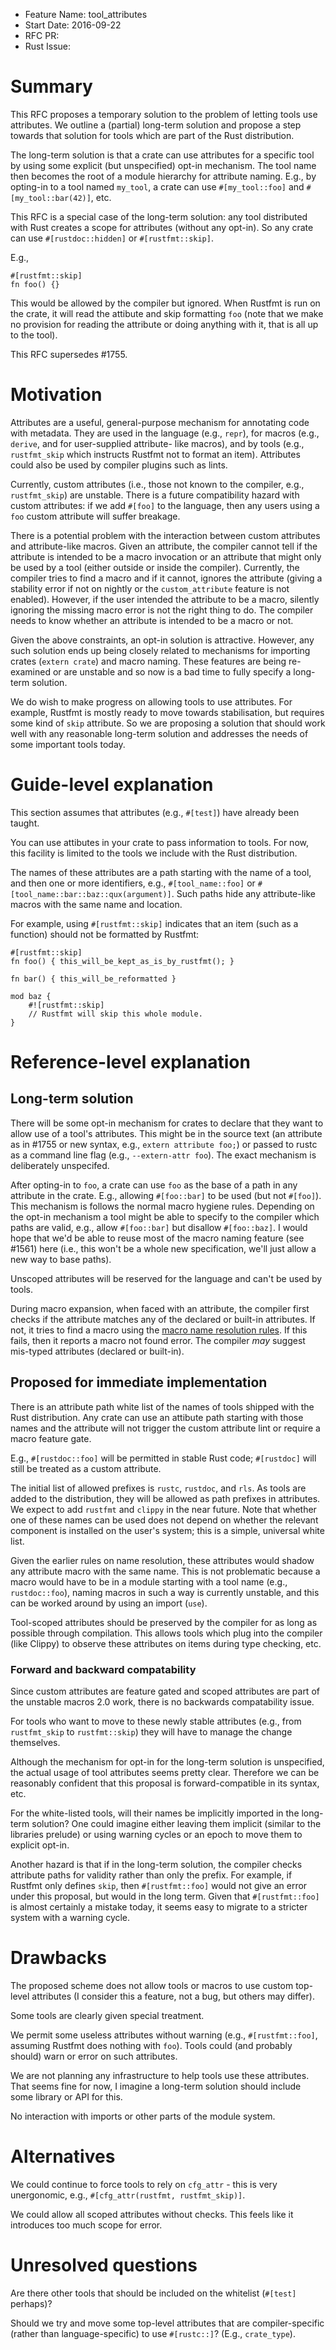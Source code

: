 - Feature Name: tool_attributes
- Start Date: 2016-09-22
- RFC PR:
- Rust Issue:


# Summary
[summary]: #summary

This RFC proposes a temporary solution to the problem of letting tools use
attributes. We outline a (partial) long-term solution and propose a step towards
that solution for tools which are part of the Rust distribution.

The long-term solution is that a crate can use attributes for a specific tool by
using some explicit (but unspecified) opt-in mechanism. The tool name then
becomes the root of a module hierarchy for attribute naming. E.g., by opting-in
to a tool named `my_tool`, a crate can use `#[my_tool::foo]` and
`#[my_tool::bar(42)]`, etc.

This RFC is a special case of the long-term solution: any tool distributed with
Rust creates a scope for attributes (without any opt-in). So any crate can use
`#[rustdoc::hidden]` or `#[rustfmt::skip]`.

E.g.,

```
#[rustfmt::skip]
fn foo() {}
```

This would be allowed by the compiler but ignored. When Rustfmt is run on the
crate, it will read the attibute and skip formatting `foo` (note that we make no
provision for reading the attribute or doing anything with it, that is all up to
the tool).

This RFC supersedes #1755.

# Motivation
[motivation]: #motivation

Attributes are a useful, general-purpose mechanism for annotating code with
metadata. They are used in the language (e.g., `repr`), for macros (e.g.,
`derive`, and for user-supplied attribute- like macros), and by tools
(e.g., `rustfmt_skip` which instructs Rustfmt not to format an item).
Attributes could also be used by compiler plugins such as lints.

Currently, custom attributes (i.e., those not known to the compiler, e.g.,
`rustfmt_skip`) are unstable. There is a future compatibility hazard with custom
attributes: if we add `#[foo]` to the language, then any users using a `foo`
custom attribute will suffer breakage.

There is a potential problem with the interaction between custom attributes and
attribute-like macros. Given an attribute, the compiler cannot tell if the
attribute is intended to be a macro invocation or an attribute that might only
be used by a tool (either outside or inside the compiler). Currently, the
compiler tries to find a macro and if it cannot, ignores the attribute (giving a
stability error if not on nightly or the `custom_attribute` feature is not
enabled). However, if the user intended the attribute to be a macro, silently
ignoring the missing macro error is not the right thing to do. The compiler
needs to know whether an attribute is intended to be a macro or not.

Given the above constraints, an opt-in solution is attractive. However, any such
solution ends up being closely related to mechanisms for importing crates
(`extern crate`) and macro naming. These features are being re-examined or
are unstable and so now is a bad time to fully specify a long-term solution.

We do wish to make progress on allowing tools to use attributes. For example,
Rustfmt is mostly ready to move towards stabilisation, but requires some kind of
`skip` attribute. So we are proposing a solution that should work well with any
reasonable long-term solution and addresses the needs of some important tools
today.


# Guide-level explanation
[guide-level-explanation]: #guide-level-explanation

This section assumes that attributes (e.g., `#[test]`) have already been taught.

You can use attibutes in your crate to pass information to tools. For now, this
facility is limited to the tools we include with the Rust distribution.

The names of these attributes are a path starting with the name of a tool, and
then one or more identifiers, e.g., `#[tool_name::foo]` or
`#[tool_name::bar::baz::qux(argument)]`. Such paths hide any attribute-like
macros with the same name and location.

For example, using `#[rustfmt::skip]` indicates that an item (such as a function)
should not be formatted by Rustfmt:

```
#[rustfmt::skip]
fn foo() { this_will_be_kept_as_is_by_rustfmt(); }

fn bar() { this_will_be_reformatted }

mod baz {
    #![rustfmt::skip]
    // Rustfmt will skip this whole module.
}
```

# Reference-level explanation
[reference-level-explanation]: #reference-level-explanation

## Long-term solution

There will be some opt-in mechanism for crates to declare that they want to
allow use of a tool's attributes. This might be in the source text (an attribute
as in #1755 or new syntax, e.g., `extern attribute foo;`) or passed to rustc as
a command line flag (e.g., `--extern-attr foo`). The exact mechanism is
deliberately unspecifed.

After opting-in to `foo`, a crate can use `foo` as the base of a path in any
attribute in the crate. E.g., allowing `#[foo::bar]` to be used (but not
`#[foo]`). This mechanism is follows the normal macro hygiene rules. Depending
on the opt-in mechanism a tool might be able to specify to the compiler which
paths are valid, e.g., allow `#[foo::bar]` but disallow `#[foo::baz]`. I would
hope that we'd be able to reuse most of the macro naming feature (see #1561)
here (i.e., this won't be a whole new specification, we'll just allow a new way
to base paths).

Unscoped attributes will be reserved for the language and can't be used by tools.

During macro expansion, when faced with an attribute, the compiler first checks
if the attribute matches any of the declared or built-in attributes. If not, it
tries to find a macro using the [macro name resolution rules](https://github.com/rust-lang/rfcs/blob/master/text/1561-macro-naming.md).
If this fails, then it reports a macro not found error. The compiler *may*
suggest mis-typed attributes (declared or built-in).


## Proposed for immediate implementation

There is an attribute path white list of the names of tools shipped with the Rust
distribution. Any crate can use an attibute path starting with those names and
the attribute will not trigger the custom attribute lint or require a macro
feature gate.

E.g., `#[rustdoc::foo]` will be permitted in stable Rust code; `#[rustdoc]` will
still be treated as a custom attribute.

The initial list of allowed prefixes is `rustc`, `rustdoc`, and `rls`. As tools
are added to the distribution, they will be allowed as path prefixes in
attributes. We expect to add `rustfmt` and `clippy` in the near future. Note
that whether one of these names can be used does not depend on whether the
relevant component is installed on the user's system; this is a simple,
universal white list.

Given the earlier rules on name resolution, these attributes would shadow any
attribute macro with the same name. This is not problematic because a macro
would have to be in a module starting with a tool name (e.g., `rustdoc::foo`),
naming macros in such a way is currently unstable, and this can be worked around
by using an import (`use`).

Tool-scoped attributes should be preserved by the compiler for as long as
possible through compilation. This allows tools which plug into the compiler
(like Clippy) to observe these attributes on items during type checking, etc.


### Forward and backward compatability

Since custom attributes are feature gated and scoped attributes are part of the
unstable macros 2.0 work, there is no backwards compatability issue.

For tools who want to move to these newly stable attributes (e.g., from
`rustfmt_skip` to `rustfmt::skip`) they will have to manage the change
themselves.

Although the mechanism for opt-in for the long-term solution is unspecified, the
actual usage of tool attributes seems pretty clear. Therefore we can be reasonably
confident that this proposal is forward-compatible in its syntax, etc.

For the white-listed tools, will their names be implicitly imported in the long-
term solution? One could imagine either leaving them implicit (similar to the
libraries prelude) or using warning cycles or an epoch to move them to explicit
opt-in.

Another hazard is that if in the long-term solution, the compiler checks
attribute paths for validity rather than only the prefix. For example, if
Rustfmt only defines `skip`, then `#[rustfmt::foo]` would not give an error
under this proposal, but would in the long term. Given that `#[rustfmt::foo]` is
almost certainly a mistake today, it seems easy to migrate to a stricter system
with a warning cycle.


# Drawbacks
[drawbacks]: #drawbacks

The proposed scheme does not allow tools or macros to use custom top-level
attributes (I consider this a feature, not a bug, but others may differ).

Some tools are clearly given special treatment.

We permit some useless attributes without warning (e.g., `#[rustfmt::foo]`,
assuming Rustfmt does nothing with `foo`). Tools could (and probably should)
warn or error on such attributes.

We are not planning any infrastructure to help tools use these attributes. That
seems fine for now, I imagine a long-term solution should include some library
or API for this.

No interaction with imports or other parts of the module system.

# Alternatives
[alternatives]: #alternatives

We could continue to force tools to rely on `cfg_attr` - this is very
unergonomic, e.g., `#[cfg_attr(rustfmt, rustfmt_skip)]`.

We could allow all scoped attributes without checks. This feels like it
introduces too much scope for error.

# Unresolved questions
[unresolved]: #unresolved-questions

Are there other tools that should be included on the whitelist (`#[test]` perhaps)?

Should we try and move some top-level attributes that are compiler-specific
(rather than language-specific) to use `#[rustc::]`? (E.g., `crate_type`).
